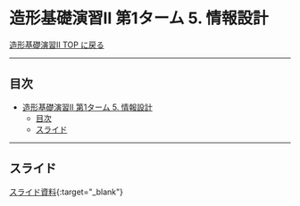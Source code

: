 # 造形基礎演習II 第1ターム 5. 情報設計

[造形基礎演習II TOP に戻る](./index.md)

---
## 目次

- [造形基礎演習II 第1ターム 5. 情報設計](#造形基礎演習ii-第1ターム-5-情報設計)
  - [目次](#目次)
  - [スライド](#スライド)

---


## スライド

[スライド資料](./ad2_05slide.pdf){:target="_blank"}


